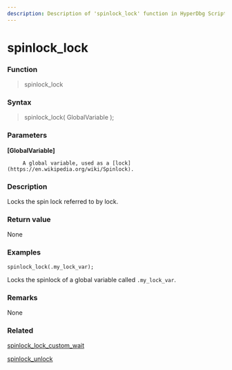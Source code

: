```yaml
---
description: Description of 'spinlock_lock' function in HyperDbg Scripts
---
```


# spinlock\_lock

### Function

> spinlock\_lock

### Syntax

> spinlock\_lock\( GlobalVariable \);

### Parameters

**\[GlobalVariable\]**

         A global variable, used as a [lock](https://en.wikipedia.org/wiki/Spinlock).

### Description

Locks the spin lock referred to by lock.

### Return value

None

### Examples

`spinlock_lock(.my_lock_var);`

Locks the spinlock of a global variable called `.my_lock_var`.

### **Remarks**

None

### Related

[spinlock\_lock\_custom\_wait](https://docs.hyperdbg.com/commands/scripting-language/functions/spinlocks/spinlock_lock_custom_wait)

[spinlock\_unlock](https://docs.hyperdbg.com/commands/scripting-language/functions/spinlocks/spinlock_unlock)

